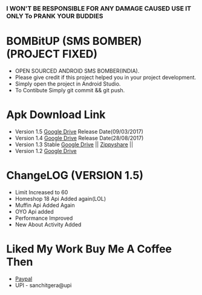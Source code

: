 ### I WON'T BE RESPONSIBLE FOR ANY DAMAGE CAUSED USE IT ONLY To PRANK YOUR BUDDIES

# BOMBitUP (SMS BOMBER) (PROJECT FIXED)
* OPEN SOURCED ANDROID SMS BOMBER(INDIA).
* Please give credit if this project helped you in your project development.
* Simply open the project in Android Studio.
* To Contibute Simply git commit && git push.

# Apk Download Link
* Version 1.5 [Google Drive](https://goo.gl/83tGvs) Release Date(09/03/2017)
* Version 1.4 [Google Drive](https://goo.gl/VRNLGG) Release Date(28/08/2017)
* Version 1.3 Stable [Google Drive](https://goo.gl/w1Py7X) || [Zippyshare](http://www83.zippyshare.com/v/9Vc92uHX/file.html) ||
* Version 1.2 [Google Drive](https://goo.gl/kvmnyM)

# ChangeLOG (VERSION 1.5)
* Limit Increased to 60
* Homeshop 18 Api Added again(LOL)
* Muffin Api Added Again
* OYO Api added
* Performance Improved
* New About Activity Added

# Liked My Work Buy Me A Coffee Then
* [Paypal](https://paypal.me/sanchitgera)
* UPI - sanchitgera@upi
